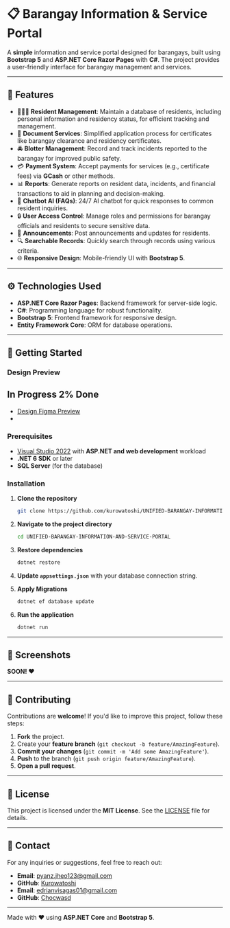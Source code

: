# 📋 Barangay Information & Service Portal

A **simple** information and service portal designed for barangays, built using **Bootstrap 5** and **ASP.NET Core Razor Pages** with **C#**. The project provides a user-friendly interface for barangay management and services.

---

## 🌟 Features

- 🧑‍🤝‍🧑 **Resident Management**: Maintain a database of residents, including personal information and residency status, for efficient tracking and management.
- 📄 **Document Services**: Simplified application process for certificates like barangay clearance and residency certificates.
- 🚔 **Blotter Management**: Record and track incidents reported to the barangay for improved public safety.
- 💳 **Payment System**: Accept payments for services (e.g., certificate fees) via **GCash** or other methods.
- 📊 **Reports**: Generate reports on resident data, incidents, and financial transactions to aid in planning and decision-making.
- 🤖 **Chatbot AI (FAQs)**: 24/7 AI chatbot for quick responses to common resident inquiries.
- 🔒 **User Access Control**: Manage roles and permissions for barangay officials and residents to secure sensitive data.
- 📝 **Announcements**: Post announcements and updates for residents.
- 🔍 **Searchable Records**: Quickly search through records using various criteria.
- 🌐 **Responsive Design**: Mobile-friendly UI with **Bootstrap 5**.

---

## ⚙️ Technologies Used

- **ASP.NET Core Razor Pages**: Backend framework for server-side logic.
- **C#**: Programming language for robust functionality.
- **Bootstrap 5**: Frontend framework for responsive design.
- **Entity Framework Core**: ORM for database operations.

---

## 🚀 Getting Started

### Design Preview
## In Progress 2% Done
- [Design Figma Preview](https://www.figma.com/design/YlCFxMn6JjdnLNJZDtsBIR/Untitled?node-id=0-1&t=gMvCCkNUz1iYTphq-1)
- 
### Prerequisites

- [Visual Studio 2022](https://visualstudio.microsoft.com/) with **ASP.NET and web development** workload
- **.NET 6 SDK** or later
- **SQL Server** (for the database)

### Installation

1. **Clone the repository**
    ```bash
    git clone https://github.com/kurowatoshi/UNIFIED-BARANGAY-INFORMATION-AND-SERVICE-PORTAL.git
    ```
2. **Navigate to the project directory**
    ```bash
    cd UNIFIED-BARANGAY-INFORMATION-AND-SERVICE-PORTAL
    ```
3. **Restore dependencies**
    ```bash
    dotnet restore
    ```
4. **Update `appsettings.json`** with your database connection string.

5. **Apply Migrations**
    ```bash
    dotnet ef database update
    ```

6. **Run the application**
    ```bash
    dotnet run
    ```

---

## 📸 Screenshots

**SOON! ❤️**

---

## 🤝 Contributing

Contributions are **welcome**! If you'd like to improve this project, follow these steps:

1. **Fork** the project.
2. Create your **feature branch** (`git checkout -b feature/AmazingFeature`).
3. **Commit your changes** (`git commit -m 'Add some AmazingFeature'`).
4. **Push** to the branch (`git push origin feature/AmazingFeature`).
5. **Open a pull request**.

---

## 📝 License

This project is licensed under the **MIT License**. See the [LICENSE](LICENSE) file for details.

---

## 📧 Contact

For any inquiries or suggestions, feel free to reach out:

- **Email**: pyanz.jheo123@gmail.com
- **GitHub**: [Kurowatoshi](https://github.com/kurowatoshi)
- **Email**: edrianvisagas01@gmail.com
- **GitHub**: [Chocwasd](https://github.com/Chocwasd)
---

Made with ❤️ using **ASP.NET Core** and **Bootstrap 5**.
